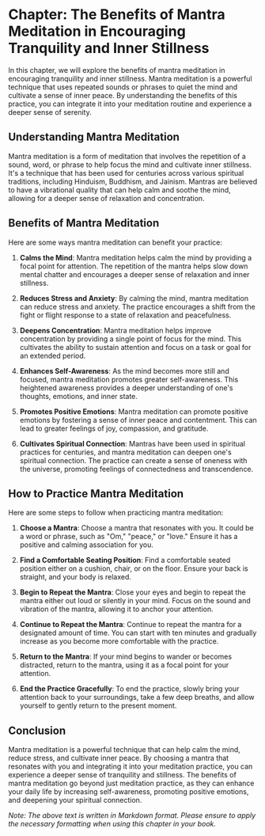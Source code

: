 Chapter: The Benefits of Mantra Meditation in Encouraging Tranquility and Inner Stillness
=========================================================================================

In this chapter, we will explore the benefits of mantra meditation in encouraging tranquility and inner stillness. Mantra meditation is a powerful technique that uses repeated sounds or phrases to quiet the mind and cultivate a sense of inner peace. By understanding the benefits of this practice, you can integrate it into your meditation routine and experience a deeper sense of serenity.

Understanding Mantra Meditation
-------------------------------

Mantra meditation is a form of meditation that involves the repetition of a sound, word, or phrase to help focus the mind and cultivate inner stillness. It's a technique that has been used for centuries across various spiritual traditions, including Hinduism, Buddhism, and Jainism. Mantras are believed to have a vibrational quality that can help calm and soothe the mind, allowing for a deeper sense of relaxation and concentration.

Benefits of Mantra Meditation
-----------------------------

Here are some ways mantra meditation can benefit your practice:

1. **Calms the Mind**: Mantra meditation helps calm the mind by providing a focal point for attention. The repetition of the mantra helps slow down mental chatter and encourages a deeper sense of relaxation and inner stillness.

2. **Reduces Stress and Anxiety**: By calming the mind, mantra meditation can reduce stress and anxiety. The practice encourages a shift from the fight or flight response to a state of relaxation and peacefulness.

3. **Deepens Concentration**: Mantra meditation helps improve concentration by providing a single point of focus for the mind. This cultivates the ability to sustain attention and focus on a task or goal for an extended period.

4. **Enhances Self-Awareness**: As the mind becomes more still and focused, mantra meditation promotes greater self-awareness. This heightened awareness provides a deeper understanding of one's thoughts, emotions, and inner state.

5. **Promotes Positive Emotions**: Mantra meditation can promote positive emotions by fostering a sense of inner peace and contentment. This can lead to greater feelings of joy, compassion, and gratitude.

6. **Cultivates Spiritual Connection**: Mantras have been used in spiritual practices for centuries, and mantra meditation can deepen one's spiritual connection. The practice can create a sense of oneness with the universe, promoting feelings of connectedness and transcendence.

How to Practice Mantra Meditation
---------------------------------

Here are some steps to follow when practicing mantra meditation:

1. **Choose a Mantra**: Choose a mantra that resonates with you. It could be a word or phrase, such as "Om," "peace," or "love." Ensure it has a positive and calming association for you.

2. **Find a Comfortable Seating Position**: Find a comfortable seated position either on a cushion, chair, or on the floor. Ensure your back is straight, and your body is relaxed.

3. **Begin to Repeat the Mantra**: Close your eyes and begin to repeat the mantra either out loud or silently in your mind. Focus on the sound and vibration of the mantra, allowing it to anchor your attention.

4. **Continue to Repeat the Mantra**: Continue to repeat the mantra for a designated amount of time. You can start with ten minutes and gradually increase as you become more comfortable with the practice.

5. **Return to the Mantra**: If your mind begins to wander or becomes distracted, return to the mantra, using it as a focal point for your attention.

6. **End the Practice Gracefully**: To end the practice, slowly bring your attention back to your surroundings, take a few deep breaths, and allow yourself to gently return to the present moment.

Conclusion
----------

Mantra meditation is a powerful technique that can help calm the mind, reduce stress, and cultivate inner peace. By choosing a mantra that resonates with you and integrating it into your meditation practice, you can experience a deeper sense of tranquility and stillness. The benefits of mantra meditation go beyond just meditation practice, as they can enhance your daily life by increasing self-awareness, promoting positive emotions, and deepening your spiritual connection.

*Note: The above text is written in Markdown format. Please ensure to apply the necessary formatting when using this chapter in your book.*
